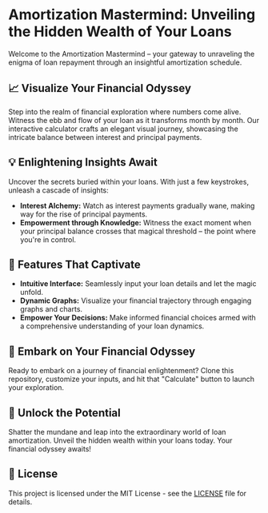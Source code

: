# Amortization Mastermind: Unveiling the Hidden Wealth of Your Loans

Welcome to the Amortization Mastermind – your gateway to unraveling the enigma of loan repayment through an insightful amortization schedule.

## 📈 Visualize Your Financial Odyssey

Step into the realm of financial exploration where numbers come alive. Witness the ebb and flow of your loan as it transforms month by month. Our interactive calculator crafts an elegant visual journey, showcasing the intricate balance between interest and principal payments.

## 💡 Enlightening Insights Await

Uncover the secrets buried within your loans. With just a few keystrokes, unleash a cascade of insights:

- **Interest Alchemy:** Watch as interest payments gradually wane, making way for the rise of principal payments.
- **Empowerment through Knowledge:** Witness the exact moment when your principal balance crosses that magical threshold – the point where you're in control.

## 🌟 Features That Captivate

- **Intuitive Interface:** Seamlessly input your loan details and let the magic unfold.
- **Dynamic Graphs:** Visualize your financial trajectory through engaging graphs and charts.
- **Empower Your Decisions:** Make informed financial choices armed with a comprehensive understanding of your loan dynamics.

## 🚀 Embark on Your Financial Odyssey

Ready to embark on a journey of financial enlightenment? Clone this repository, customize your inputs, and hit that "Calculate" button to launch your exploration.

## 🎩 Unlock the Potential

Shatter the mundane and leap into the extraordinary world of loan amortization. Unveil the hidden wealth within your loans today. Your financial odyssey awaits!

## 📜 License

This project is licensed under the MIT License - see the [LICENSE](LICENSE) file for details.

